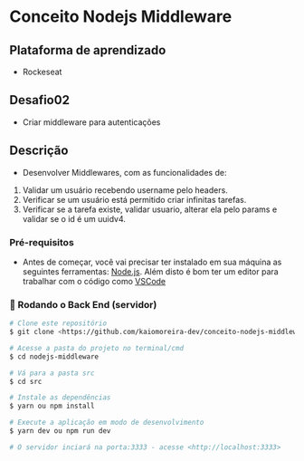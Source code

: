 # Conceito Nodejs Middleware

## Plataforma de aprendizado
* Rockeseat

## Desafio02
* Criar middleware para autenticações

## Descrição
* Desenvolver Middlewares, com as funcionalidades de:
  
1. Validar um usuário recebendo username pelo headers.
2. Verificar se um usuário está permitido criar infinitas tarefas.
3. Verificar se a tarefa existe, validar usuario, alterar ela pelo params e validar se o id é um uuidv4.

### Pré-requisitos

* Antes de começar, você vai precisar ter instalado em sua máquina as seguintes ferramentas:
[Node.js](https://nodejs.org/en/). 
Além disto é bom ter um editor para trabalhar com o código como [VSCode](https://code.visualstudio.com/)

### 🎲 Rodando o Back End (servidor)

```bash
# Clone este repositório
$ git clone <https://github.com/kaiomoreira-dev/conceito-nodejs-middlewares.git>

# Acesse a pasta do projeto no terminal/cmd
$ cd nodejs-middleware

# Vá para a pasta src
$ cd src

# Instale as dependências
$ yarn ou npm install

# Execute a aplicação em modo de desenvolvimento
$ yarn dev ou npm run dev

# O servidor inciará na porta:3333 - acesse <http://localhost:3333>
```





